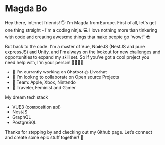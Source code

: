# Magda Bo
Hey there, internet friends! 🖐️ I'm Magda from Europe. First of all, let's get one thing straight - I'm a coding ninja. 💻 I love nothing more than tinkering with code and creating awesome things that make people go "wow!" 😎

But back to the code. I'm a master of Vue, NodeJS (NestJS and pure expressJS) and Unity. and I'm always on the lookout for new challenges and opportunities to expand my skill set. So if you've got a cool project you need help with, I'm your person! 👩‍💻👨‍💻


- 🔭 I’m currently working on Chatbot @ Livechat 
- 👯 I’m looking to collaborate on Open source Projects
- 💪 Team: Apple, Xbox, Nintendo
- 🤔 Traveler, Feminist and Gamer

My dream tech stack
- VUE3 (composition api)
- NestJS
- GraphQL
- PostgreSQL

Thanks for stopping by and checking out my Github page. Let's connect and create some epic stuff together! 🚀
